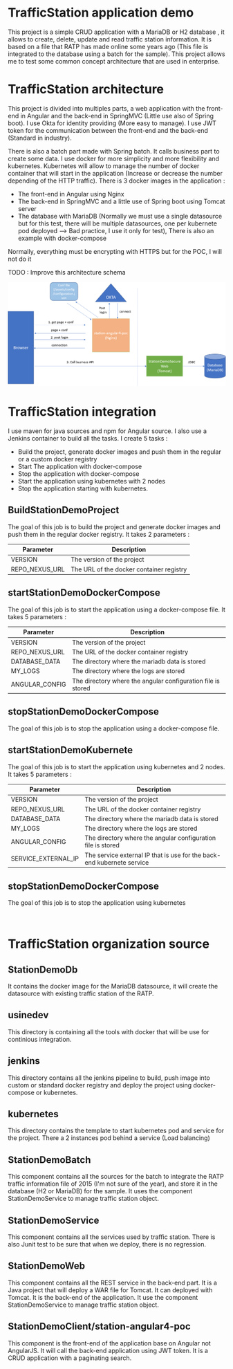 # TrafficStation application demo

This project is a simple CRUD application with a MariaDB or H2 database , it allows to create, delete, update and read traffic station information.
It is based on a file that RATP has made online some years ago (This file is integrated to the database using a batch for the sample).
This project allows me to test some common concept architecture that are used in enterprise. 


# TrafficStation architecture

This project is divided into multiples parts, a web application with the front-end in Angular and the back-end in SpringMVC (Little use also of Spring boot).
I use Okta for identity providing (More easy to manage). I use JWT token for the communication between the front-end and the back-end (Standard in industry).

There is also a batch part made with Spring batch. It calls business part to create some data. 
I use docker for more simplicity and more flexibility and kubernetes. Kubernetes will allow 
to manage the number of docker container that will start in the application (Increase or decrease the number depending of the HTTP traffic).
There is 3 docker images in the application :


   - The front-end in Angular using Nginx
   - The back-end in SpringMVC and a little use of Spring boot using Tomcat server
   - The database with MariaDB (Normally we must use a single datasource but for this test, there will be multiple datasources, one per kubernete pod deployed --> Bad practice, I use it only for test), There is also an example with docker-compose
       
Normally, everything must be encrypting with HTTPS but for the POC, I will not do it 

TODO : Improve this architecture schema

![picture](./schemaArchitectureGlobal.png)

# TrafficStation integration

I use maven for java sources and npm for Angular source. I also use a Jenkins container to build all the tasks.
I create 5 tasks : 

   - Build the project, generate docker images and push them in the regular or a custom docker registry
   - Start The application with docker-compose
   - Stop the application with docker-compose
   - Start the application using kubernetes with 2 nodes
   - Stop the application starting with kubernetes.
   
## BuildStationDemoProject

The goal of this job is to build the project and generate docker images and push them in the regular docker registry. 
It takes 2 parameters : 

| Parameter  |  Description |
| ------------ | ------------ |
| VERSION |The version of the project  |
| REPO_NEXUS_URL | The URL of the docker container registry|

## startStationDemoDockerCompose

The goal of this job is to start the application using a docker-compose file. 
It takes 5 parameters : 

| Parameter  |  Description |
| ------------ | ------------ |
| VERSION |The version of the project  |
| REPO_NEXUS_URL | The URL of the docker container registry|
| DATABASE_DATA | The directory where the mariadb data is stored|
| MY_LOGS | The directory where the logs are stored|
| ANGULAR_CONFIG | The directory where the angular configuration file is stored|

## stopStationDemoDockerCompose

The goal of this job is to stop the application using a docker-compose file. 

## startStationDemoKubernete

The goal of this job is to start the application using kubernetes and 2 nodes.
It takes 5 parameters : 

| Parameter  |  Description |
| ------------ | ------------ |
| VERSION |The version of the project  |
| REPO_NEXUS_URL | The URL of the docker container registry|
| DATABASE_DATA | The directory where the mariadb data is stored|
| MY_LOGS | The directory where the logs are stored|
| ANGULAR_CONFIG | The directory where the angular configuration file is stored|
| SERVICE_EXTERNAL_IP | The service external IP that is use for the back-end kubernete service |

## stopStationDemoDockerCompose

The goal of this job is to stop the application using kubernetes

<br/>

# TrafficStation organization source


## StationDemoDb

It contains the docker image for the MariaDB datasource, it will create the datasource with existing traffic station of the RATP.

## usinedev

This directory is containing all the tools with docker that will be use for continious integration.

## jenkins

This directory contains all the jenkins pipeline to build, push image into custom or standard docker registry  and deploy the project using docker-compose 
or kubernetes.

## kubernetes

This directory contains the template to start kubernetes pod and service for the project.
There a 2 instances pod behind a service (Load balancing)

## StationDemoBatch

This component contains all the sources for the batch to integrate the RATP traffic information file of 2015 (I'm not sure of the year), and store it in 
the database (H2 or MariaDB) for the sample. It uses the component StationDemoService to manage traffic station object.

## StationDemoService

This component contains all the services used by traffic station. There is also Junit test to be sure that when we deploy, there is no regression.

## StationDemoWeb

This component contains all the REST service in the back-end part. It is a Java project that will deploy a WAR file for Tomcat. It can deployed with Tomcat.
It is the back-end of the application. It use the component StationDemoService to manage traffic station object.

## StationDemoClient/station-angular4-poc

This component is the front-end of the application base on Angular not AngularJS. It will call the back-end application using JWT token.
It is a CRUD application with a paginating search.


 
